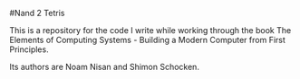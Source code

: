 #Nand 2 Tetris

This is a repository for the code I write while working through the book The Elements of Computing Systems - Building a Modern Computer from First Principles.

Its authors are Noam Nisan and Shimon Schocken.
